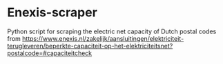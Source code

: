 # Enexis-scraper
Python script for scraping the electric net capacity of Dutch postal codes from https://www.enexis.nl/zakelijk/aansluitingen/elektriciteit-terugleveren/beperkte-capaciteit-op-het-elektriciteitsnet?postalcode=#capaciteitcheck
